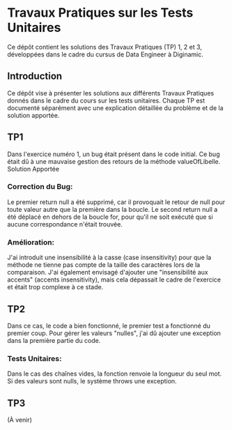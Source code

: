 <h1>Travaux Pratiques sur les Tests Unitaires</h1>

Ce dépôt contient les solutions des Travaux Pratiques (TP) 1, 2 et 3, développées dans le cadre du cursus de Data Engineer à Diginamic.

<h2>Introduction</h2>

Ce dépôt vise à présenter les solutions aux différents Travaux Pratiques donnés dans le cadre du cours sur les tests unitaires. Chaque TP est documenté séparément avec une explication détaillée du problème et de la solution apportée.

<h2>TP1</h2>

Dans l'exercice numéro 1, un bug était présent dans le code initial. Ce bug était dû à une mauvaise gestion des retours de la méthode valueOfLibelle.
Solution Apportée

<h3>Correction du Bug:</h3>
    Le premier return null a été supprimé, car il provoquait le retour de null pour toute valeur autre que la première dans la boucle.
    Le second return null a été déplacé en dehors de la boucle for, pour qu'il ne soit exécuté que si aucune correspondance n'était trouvée.

<h3>Amélioration:</h3>
    J'ai introduit une insensibilité à la casse (case insensitivity) pour que la méthode ne tienne pas compte de la taille des caractères lors de la comparaison.
    J'ai également envisagé d'ajouter une "insensibilité aux accents" (accents insensitivity), mais cela dépassait le cadre de l'exercice et était trop complexe à ce stade.

<h2>TP2</h2>

Dans ce cas, le code a bien fonctionné, le premier test a fonctionné du premier coup. Pour gérer les valeurs "nulles", j'ai dû ajouter une exception dans la première partie du code.

<h3>Tests Unitaires:</h3>
Dans le cas des chaînes vides, la fonction renvoie la longueur du seul mot. Si des valeurs sont nulls, le système throws une exception.


<h2>TP3</h2>

(À venir)